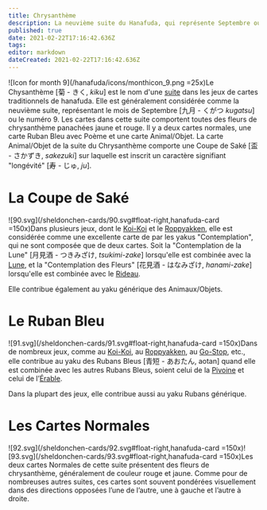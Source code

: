 ```yaml
---
title: Chrysanthème
description: La neuvième suite du Hanafuda, qui représente Septembre ou le numéro 9
published: true
date: 2021-02-22T17:16:42.636Z
tags: 
editor: markdown
dateCreated: 2021-02-22T17:16:42.636Z
---
```


![Icon for month 9](/hanafuda/icons/monthicon_9.png =25x)Le Chysanthème [菊 - きく, *kiku*] est le nom d'une [suite](/fr/hanafuda/guide/suites) dans les jeux de cartes traditionnels de hanafuda. Elle est généralement considérée comme la neuvième suite, représentant le mois de Septembre [九月	- くがつ *kugatsu*] ou le numéro 9. Les cartes dans cette suite comportent toutes des fleurs de chrysanthème panachées jaune et rouge. Il y a deux cartes normales, une carte Ruban Bleu avec Poème et une carte Animal/Objet. La carte Animal/Objet de la suite du Chrysanthème comporte une Coupe de Saké [盃 - さかずき, *sakezuki*] sur laquelle est inscrit un caractère signifiant "longévité" [寿 - じゅ, *ju*].

# La Coupe de Saké
![90.svg](/sheldonchen-cards/90.svg#float-right,hanafuda-card =150x)Dans plusieurs jeux, dont le [Koi-Koi](/en/hanafuda/games/koi-koi) et le [Roppyakken](/en/hanafuda/games/roppyakken), elle est considérée comme une excellente carte de par les yakus "Contemplation", qui ne sont composée que de deux cartes. Soit la "Contemplation de la Lune" [月見酒 - つきみざけ, *tsukimi-zake*] lorsqu'elle est combinée avec la [Lune](/fr/hanafuda/guide/Eulalie#la-lune), et la "Contemplation des Fleurs" [花見酒 - はなみざけ, *hanami-zake*] lorsqu'elle est combinée avec le [Rideau](/fr/hanafuda/guide/Cerisier#le-rideau-de-campement). 

Elle contribue également au yaku générique des Animaux/Objets. 

# Le Ruban Bleu
![91.svg](/sheldonchen-cards/91.svg#float-right,hanafuda-card =150x)Dans de nombreux jeux, comme au [Koi-Koi](/en/hanafuda/games/koi-koi), au [Roppyakken](/en/hanafuda/games/roppyakken), au [Go-Stop](/en/hanafuda/games/go-stop), etc., elle contribue au yaku des Rubans Bleus [青短 - あおたん, aotan] quand elle est combinée avec les autres Rubans Bleus, soient celui de la [Pivoine](/fr/hanafuda/guide/Pivoine) et celui de l’[Érable](/en/hanafuda/suits/maple).

Dans la plupart des jeux, elle contribue aussi au yaku Rubans générique.

# Les Cartes Normales
![92.svg](/sheldonchen-cards/92.svg#float-right,hanafuda-card =150x)![93.svg](/sheldonchen-cards/93.svg#float-right,hanafuda-card =150x)Les deux cartes Normales de cette suite présentent des fleurs de chrysanthème, généralement de couleur rouge et jaune. Comme pour de nombreuses autres suites, ces cartes sont souvent pondérées visuellement dans des directions opposées l’une de l’autre, une à gauche et l’autre à droite.
